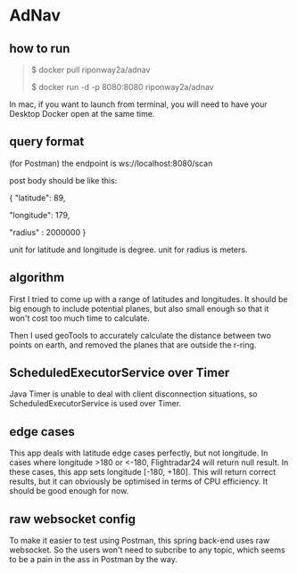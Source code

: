 # AdNav

## how to run

> $ docker pull riponway2a/adnav
> 
> $ docker run -d -p 8080:8080 riponway2a/adnav

In mac, if you want to launch from terminal, you will need to have your Desktop Docker open at the same time. 

## query format

(for Postman)
the endpoint is ws://localhost:8080/scan

post body should be like this:

{
"latitude": 89,

"longitude": 179,

"radius" : 2000000
}


unit for latitude and longitude is degree.
unit for radius is meters.

## algorithm

First I tried to come up with a range of latitudes and longitudes. It should be big enough to include potential planes, but also small enough so that it won't cost too much time to calculate.

Then I used geoTools to accurately calculate the distance between two points on earth, and removed the planes that are outside the r-ring. 

## ScheduledExecutorService over Timer

Java Timer is unable to deal with client disconnection situations, so ScheduledExecutorService is used over Timer. 

## edge cases

This app deals with latitude edge cases perfectly, but not longitude. In cases where longitude >180 or <-180, Flightradar24 will return null result. In these cases, this app sets longitude [-180, +180]. This will return correct results, but it can obviously be optimised in terms of CPU efficiency. It should be good enough for now. 

## raw websocket config

To make it easier to test using Postman, this spring back-end uses raw websocket. So the users won't need to subcribe to any topic, which seems to be a pain in the ass in Postman by the way. 
